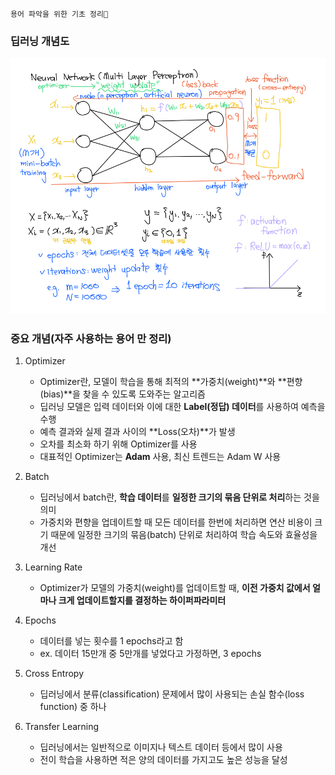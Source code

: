    용어 파악을 위한 기초 정리🍺

### 딥러닝 개념도

<img src="./deep_arch.PNG"  width="600" height="auto">

### 중요 개념(자주 사용하는 용어 만 정리)

1. Optimizer
    * Optimizer란, 모델이 학습을 통해 최적의 **가중치(weight)**와 **편향(bias)**을 찾을 수 있도록 도와주는 알고리즘
    * 딥러닝 모델은 입력 데이터와 이에 대한 **Label(정답) 데이터**를 사용하여 예측을 수행
    * 예측 결과와 실제 결과 사이의 **Loss(오차)**가 발생
    * 오차를 최소화 하기 위해 Optimizer를 사용
    * 대표적인 Optimizer는 **Adam** 사용, 최신 트렌드는 Adam W 사용

2. Batch
    * 딥러닝에서 batch란, **학습 데이터**를 **일정한 크기의 묶음 단위로 처리**하는 것을 의미
    * 가중치와 편향을 업데이트할 때 모든 데이터를 한번에 처리하면 연산 비용이 크기 때문에 일정한 크기의 묶음(batch) 단위로 처리하여 학습 속도와 효율성을 개선

3. Learning Rate
    * Optimizer가 모델의 가중치(weight)를 업데이트할 때, **이전 가중치 값에서 얼마나 크게 업데이트할지를 결정하는 하이퍼파라미터**

4. Epochs
    * 데이터를 넣는 횟수를 1 epochs라고 함
    * ex. 데이터 15만개 중 5만개를 넣었다고 가정하면, 3 epochs

5. Cross Entropy
    * 딥러닝에서 분류(classification) 문제에서 많이 사용되는 손실 함수(loss function) 중 하나

6. Transfer Learning
    * 딥러닝에서는 일반적으로 이미지나 텍스트 데이터 등에서 많이 사용
    * 전이 학습을 사용하면 적은 양의 데이터를 가지고도 높은 성능을 달성